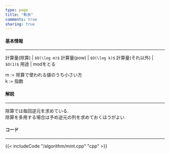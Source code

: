 ```yaml
---
type: page
title: "剰余"
comments: true
sharing: true
---
```


#### 基本情報
  
***

計算量(除算) | `$O(\log m)$`
計算量(pow) | `$O(\log k)$`
計算量(それ以外) | `$O(1)$`
用途 | modをとる
    
m := 除算で使われる値のうち小さい方  
k := 指数  

#### 解説

***

除算では毎回逆元を求めている.  
除算を多用する場合は予め逆元の列を求めておくほうがよい


#### コード 

***

{{< includeCode "/algorithm/mint.cpp" "cpp" >}}


